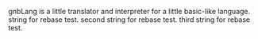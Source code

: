 gnbLang is a little translator and interpreter for a little basic-like language.
string for rebase test.
second string for rebase test.
third string for rebase test.
